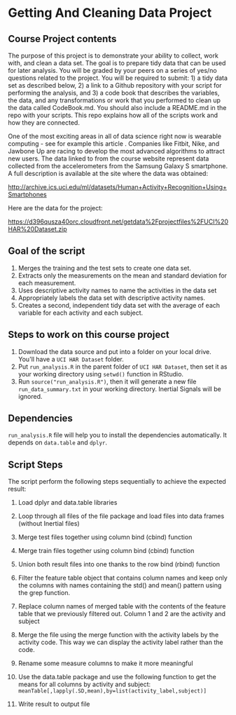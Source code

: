 # Getting And Cleaning Data Project

## Course Project contents

The purpose of this project is to demonstrate your ability to collect, work with, and clean a data set. The goal is to prepare tidy data that can be used for later analysis. You will be graded by your peers on a series of yes/no questions related to the project. You will be required to submit: 1) a tidy data set as described below, 2) a link to a Github repository with your script for performing the analysis, and 3) a code book that describes the variables, the data, and any transformations or work that you performed to clean up the data called CodeBook.md. You should also include a README.md in the repo with your scripts. This repo explains how all of the scripts work and how they are connected. 

One of the most exciting areas in all of data science right now is wearable computing - see for example this article . Companies like Fitbit, Nike, and Jawbone Up are racing to develop the most advanced algorithms to attract new users. The data linked to from the course website represent data collected from the accelerometers from the Samsung Galaxy S smartphone. A full description is available at the site where the data was obtained:

http://archive.ics.uci.edu/ml/datasets/Human+Activity+Recognition+Using+Smartphones

Here are the data for the project:

https://d396qusza40orc.cloudfront.net/getdata%2Fprojectfiles%2FUCI%20HAR%20Dataset.zip

## Goal of the script

1. Merges the training and the test sets to create one data set.
2. Extracts only the measurements on the mean and standard deviation for each measurement.
3. Uses descriptive activity names to name the activities in the data set
4. Appropriately labels the data set with descriptive activity names.
5. Creates a second, independent tidy data set with the average of each variable for each activity and each subject.

## Steps to work on this course project

1. Download the data source and put into a folder on your local drive. You'll have a ```UCI HAR Dataset``` folder.
2. Put ```run_analysis.R``` in the parent folder of ```UCI HAR Dataset```, then set it as your working directory using ```setwd()``` function in RStudio.
3. Run ```source("run_analysis.R")```, then it will generate a new file ```run_data_summary.txt``` in your working directory. Inertial Signals will be ignored.

## Dependencies

```run_analysis.R``` file will help you to install the dependencies automatically. It depends on ```data.table``` and ```dplyr```. 

## Script Steps

The script perform the following steps sequentially to achieve the expected result:

1. Load dplyr and data.table libraries
2. Loop through all files of the file package and load files into data frames (without Inertial files)
3. Merge test files together using column bind (cbind) function
4. Merge train files together using column bind (cbind) function
5. Union both result files into one thanks to the row bind (rbind) function
6. Filter the feature table object that contains column names and keep only the columns with names containing the std() and mean() pattern using the grep function. 
7. Replace column names of merged table with the contents of the feature table that we previously filtered out. Column 1 and 2 are the activity and subject
8. Merge the file using the merge function with the activity labels by the activity code. This way we can display the activity label rather than the code.
9. Rename some measure columns to make it more meaningful
10. Use the data.table package and use the following function to get the means for all columns by activity and subject: ```meanTable[,lapply(.SD,mean),by=list(activity_label,subject)]```

11. Write result to output file

